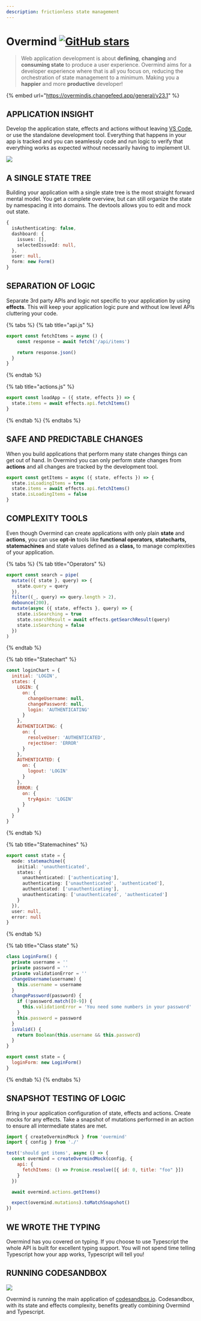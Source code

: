 ```yaml
---
description: frictionless state management
---
```


# Overmind [![GitHub stars](https://img.shields.io/github/stars/cerebral/overmind.svg?style=social&label=Star&maxAge=2592000)](https://github.com/cerebral/overmind/stargazers/)

> Web application development is about **defining**, **changing** and **consuming state** to produce a user experience. Overmind aims for a developer experience where that is all you focus on, reducing the orchestration of state management to a minimum. Making you a **happier** and more **productive** developer!

{% embed url="https://overmindjs.changefeed.app/general/v23.1" %}

## APPLICATION INSIGHT

Develop the application state, effects and actions without leaving [VS Code](https://code.visualstudio.com/), or use the standalone development tool. Everything that happens in your app is tracked and you can seamlessly code and run logic to verify that everything works as expected without necessarily having to implement UI.

![](.gitbook/assets/amazing_devtools.png)

## A SINGLE STATE TREE

Building your application with a single state tree is the most straight forward mental model. You get a complete overview, but can still organize the state by namespacing it into domains. The devtools allows you to edit and mock out state.

```typescript
{
  isAuthenticating: false,
  dashboard: {
    issues: [],
    selectedIssueId: null,
  },
  user: null,
  form: new Form()
}
```

## SEPARATION OF LOGIC

Separate 3rd party APIs and logic not specific to your application by using **effects**. This will keep your application logic pure and without low level APIs cluttering your code.

{% tabs %}
{% tab title="api.js" %}
```javascript
export const fetchItems = async () {
    const response = await fetch('/api/items')

    return response.json()
  }
}
```
{% endtab %}

{% tab title="actions.js" %}
```typescript
export const loadApp = ({ state, effects }) => {
  state.items = await effects.api.fetchItems()
}
```
{% endtab %}
{% endtabs %}

## SAFE AND PREDICTABLE CHANGES

When you build applications that perform many state changes things can get out of hand. In Overmind you can only perform state changes from **actions** and all changes are tracked by the development tool.

```javascript
export const getItems = async ({ state, effects }) => {
  state.isLoadingItems = true
  state.items = await effects.api.fetchItems()
  state.isLoadingItems = false
}
```

## COMPLEXITY TOOLS

Even though Overmind can create applications with only plain **state** and **actions**, you can use **opt-in** tools like **functional operators**, **statecharts, statemachines** and state values defined as a **class,** to manage complexities of your application.

{% tabs %}
{% tab title="Operators" %}
```javascript
export const search = pipe(
  mutate(({ state }, query) => {
    state.query = query
  }),
  filter((_, query) => query.length > 2),
  debounce(200),
  mutate(async ({ state, effects }, query) => {
    state.isSearching = true
    state.searchResult = await effects.getSearchResult(query)
    state.isSearching = false
  })
)
```
{% endtab %}

{% tab title="Statechart" %}
```javascript
const loginChart = {
  initial: 'LOGIN',
  states: {
    LOGIN: {
      on: {
        changeUsername: null,
        changePassword: null,
        login: 'AUTHENTICATING'
      }
    },
    AUTHENTICATING: {
      on: {
        resolveUser: 'AUTHENTICATED',
        rejectUser: 'ERROR'
      }
    },
    AUTHENTICATED: {
      on: {
        logout: 'LOGIN'
      }
    },
    ERROR: {
      on: {
        tryAgain: 'LOGIN'
      }
    }
  }
}
```
{% endtab %}

{% tab title="Statemachines" %}
```typescript
export const state = {
  mode: statemachine({
    initial: 'unauthenticated',
    states: {
      unauthenticated: ['authenticating'],
      authenticating: ['unauthenticated', 'authenticated'],
      authenticated: ['unauthenticating'],
      unauthenticating: ['unauthenticated', 'authenticated']
    }
  }),
  user: null,
  error: null
}
```
{% endtab %}

{% tab title="Class state" %}
```javascript
class LoginForm() {
  private username = ''
  private password = ''
  private validationError = ''
  changeUsername(username) {
    this.username = username
  }
  changePassword(password) {
    if (!password.match([0-9]) {
      this.validationError = 'You need some numbers in your password'
    }
    this.password = password
  }
  isValid() {
    return Boolean(this.username && this.password) 
  }
}

export const state = {
  loginForm: new LoginForm()
}
```
{% endtab %}
{% endtabs %}

## SNAPSHOT TESTING OF LOGIC

Bring in your application configuration of state, effects and actions. Create mocks for any effects. Take a snapshot of mutations performed in an action to ensure all intermediate states are met.

```javascript
import { createOvermindMock } from 'overmind'
import { config } from './'

test('should get items', async () => {
  const overmind = createOvermindMock(config, {
    api: {
      fetchItems: () => Promise.resolve([{ id: 0, title: "foo" }])
    }
  })

  await overmind.actions.getItems()

  expect(overmind.mutations).toMatchSnapshot()
})
```

## WE WROTE THE TYPING

Overmind has you covered on typing. If you choose to use Typescript the whole API is built for excellent typing support. You will not spend time telling Typescript how your app works, Typescript will tell you!

## RUNNING CODESANDBOX

![](.gitbook/assets/256x256.png)

Overmind is running the main application of [codesandbox.io](https://codesandbox.io). Codesandbox, with its state and effects complexity, benefits greatly combining Overmind and Typescript.

